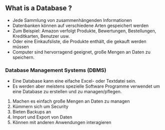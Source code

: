 ## What is a Database ?

- Jede Sammlung von zusammenhängenden Informationen
- Datenbanken können auf verschiedene Arten gespeichert werden
- Zum Beispiel: Amazon verfolgt Produkte, Bewertungen, Bestellungen, Kreditkarten, Benutzer usw.
- Oder eine Einkaufsliste, die Produkte enthält, die gekauft werden müssen
- Computer sind hervorragend geeignet, große Mengen an Daten zu speichern.

### Database Management Systems (DBMS)

- Eine Database kann eine eifache Excel- oder Textdatei sein.
- Es werden aber meistens spezielle Software Programme verwendet um eine Database zu erstellen und zu managen/pflegen.

1. Machen es einfach große Mengen an Daten zu managen
2. Kümmern sich um Security
3. Bieten Backups an
4. Import und Export von Daten
5. Können mit anderen Anwendungen interagieren
